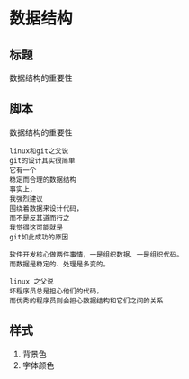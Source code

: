 # 数据结构

## 标题

数据结构的重要性

## 脚本

数据结构的重要性

```
linux和git之父说
git的设计其实很简单
它有一个
稳定而合理的数据结构
事实上，
我强烈建议
围绕着数据来设计代码，
而不是反其道而行之
我觉得这可能就是
git如此成功的原因
```


```
软件开发核心做两件事情，一是组织数据、一是组织代码。
而数据是稳定的、处理是多变的。

linux 之父说
坏程序员总是担心他们的代码，
而优秀的程序员则会担心数据结构和它们之间的关系
```

## 样式

1. 背景色
2. 字体颜色